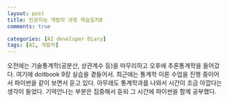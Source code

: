 ```yaml
---
layout: post
title: 인공지능 개발자 과정 학습일지8
comments: true

categories: [AI developer Diary]
tags: [AI, 개발자]
---
```


오전에는 기술통계학(공분산, 상관계수 등)을 마무리하고 오후에 추론통계학을 들어갔다. 여기에 doitbook 9장 실습을 곁들어서. 최근에는 통계학 이론 수업을 진행 중이어서 파이썬을 같이 보면서 듣고 있다. 아무래도 통계학과를 나와서 시간이 조금 아깝다는 생각이 들었다. 기억안나는 부분은 집중해서 듣되 그 시간에 파이썬을 함께 공부했다.